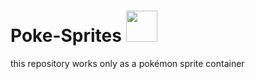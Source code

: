 # Poke-Sprites <a href="https://github.com/MatheusAraujoSouza/Poke-Sprites"><img src='https://veekun.com/dex/media/pokemon/global-link/235.png' height=50px/></a>



this repository works only as a pokémon sprite container
